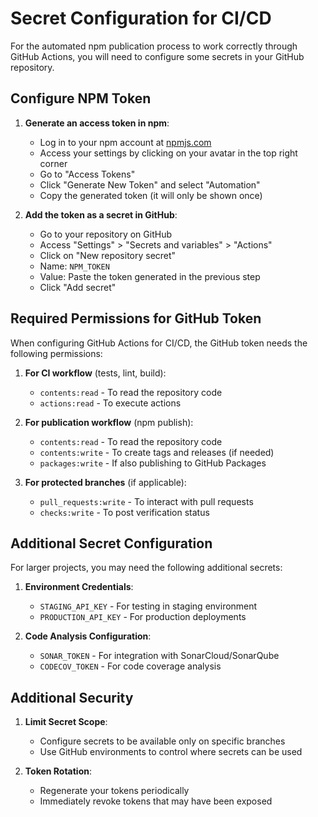 # Secret Configuration for CI/CD

For the automated npm publication process to work correctly through GitHub Actions, you will need to configure some secrets in your GitHub repository.

## Configure NPM Token

1. **Generate an access token in npm**:
   - Log in to your npm account at [npmjs.com](https://www.npmjs.com/)
   - Access your settings by clicking on your avatar in the top right corner
   - Go to "Access Tokens"
   - Click "Generate New Token" and select "Automation"
   - Copy the generated token (it will only be shown once)

2. **Add the token as a secret in GitHub**:
   - Go to your repository on GitHub
   - Access "Settings" > "Secrets and variables" > "Actions"
   - Click on "New repository secret"
   - Name: `NPM_TOKEN`
   - Value: Paste the token generated in the previous step
   - Click "Add secret"

## Required Permissions for GitHub Token

When configuring GitHub Actions for CI/CD, the GitHub token needs the following permissions:

1. **For CI workflow** (tests, lint, build):
   - `contents:read` - To read the repository code
   - `actions:read` - To execute actions

2. **For publication workflow** (npm publish):
   - `contents:read` - To read the repository code
   - `contents:write` - To create tags and releases (if needed)
   - `packages:write` - If also publishing to GitHub Packages

3. **For protected branches** (if applicable):
   - `pull_requests:write` - To interact with pull requests
   - `checks:write` - To post verification status

## Additional Secret Configuration

For larger projects, you may need the following additional secrets:

1. **Environment Credentials**:
   - `STAGING_API_KEY` - For testing in staging environment
   - `PRODUCTION_API_KEY` - For production deployments

2. **Code Analysis Configuration**:
   - `SONAR_TOKEN` - For integration with SonarCloud/SonarQube
   - `CODECOV_TOKEN` - For code coverage analysis

## Additional Security

1. **Limit Secret Scope**:
   - Configure secrets to be available only on specific branches
   - Use GitHub environments to control where secrets can be used

2. **Token Rotation**:
   - Regenerate your tokens periodically
   - Immediately revoke tokens that may have been exposed
